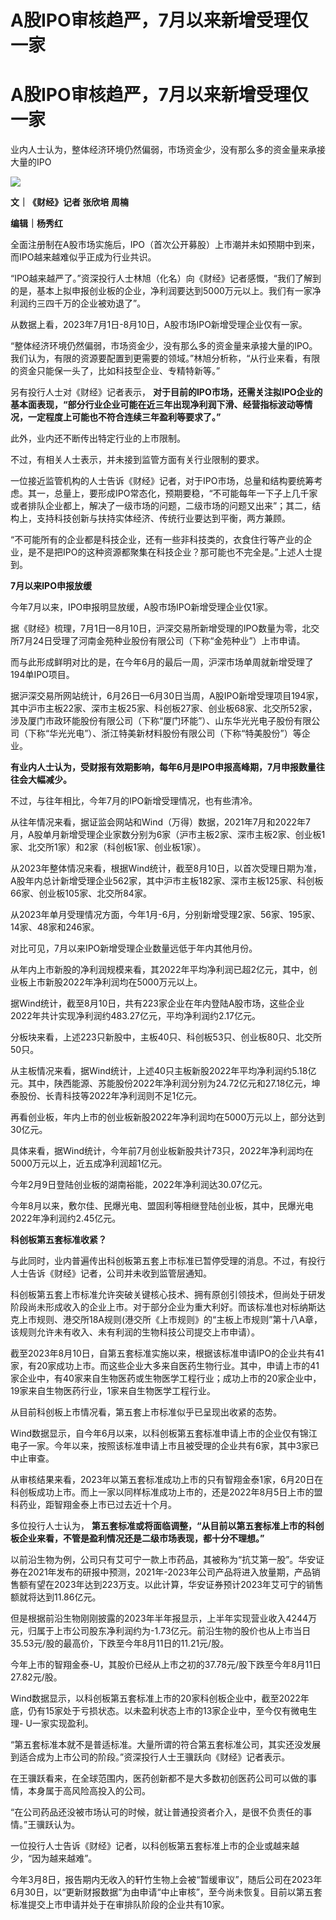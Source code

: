 # A股IPO审核趋严，7月以来新增受理仅一家

# A股IPO审核趋严，7月以来新增受理仅一家

业内人士认为，整体经济环境仍然偏弱，市场资金少，没有那么多的资金量来承接大量的IPO

![](https://inews.gtimg.com/om_bt/OaHUuvdB7vm8c9BiHMmj-0H3OYe0NXDUjNcEvyfhtHssYAA/1000)

**文｜《财经》记者 张欣培 周楠**

**编辑｜杨秀红**

全面注册制在A股市场实施后，IPO（首次公开募股）上市潮并未如预期中到来，而IPO越来越难似乎正成为行业共识。

“IPO越来越严了。”资深投行人士林旭（化名）向《财经》记者感慨，“我们了解到的是，基本上拟申报创业板的企业，净利润要达到5000万元以上。我们有一家净利润约三四千万的企业被劝退了”。

从数据上看，2023年7月1日-8月10日，A股市场IPO新增受理企业仅有一家。

“整体经济环境仍然偏弱，市场资金少，没有那么多的资金量来承接大量的IPO。我们认为，有限的资源要配置到更需要的领域。”林旭分析称，“从行业来看，有限的资金只能保一头了，比如科技型企业、专精特新等。”

另有投行人士对《财经》记者表示，
**对于目前的IPO市场，还需关注拟IPO企业的基本面表现，“部分行业企业可能在近三年出现净利润下滑、经营指标波动等情况，一定程度上可能也不符合连续三年盈利等要求了。”**

此外，业内还不断传出特定行业的上市限制。

不过，有相关人士表示，并未接到监管方面有关行业限制的要求。

一位接近监管机构的人士告诉《财经》记者，对于IPO市场，总量和结构要统筹考虑。其一，总量上，要形成IPO常态化，预期要稳，“不可能每年一下子上几千家或者排队企业都上，解决了一级市场的问题，二级市场的问题又出来”；其二，结构上，支持科技创新与扶持实体经济、传统行业要达到平衡，两方兼顾。

“不可能所有的企业都是科技企业，还有一些非科技类的，衣食住行等产业的企业，是不是把IPO的这种资源都聚集在科技企业？那可能也不完全是。”上述人士提到。

**7月以来IPO申报放缓**

今年7月以来，IPO申报明显放缓，A股市场IPO新增受理企业仅1家。

据《财经》梳理，7月1日—8月10日，沪深交易所新增受理的IPO数量为零，北交所7月24日受理了河南金苑种业股份有限公司（下称“金苑种业”）上市申请。

而与此形成鲜明对比的是，在今年6月的最后一周，沪深市场单周就新增受理了194单IPO项目。

据沪深交易所网站统计，6月26日—6月30日当周，A股IPO新增受理项目194家，其中沪市主板22家、深市主板25家、科创板27家、创业板68家、北交所52家，涉及厦门市政环能股份有限公司（下称“厦门环能”）、山东华光光电子股份有限公司（下称“华光光电”）、浙江特美新材料股份有限公司（下称“特美股份”）等企业。

**有业内人士认为，受财报有效期影响，每年6月是IPO申报高峰期，7月申报数量往往会大幅减少。**

不过，与往年相比，今年7月的IPO新增受理情况，也有些清冷。

从往年情况来看，据证监会网站和Wind（万得）数据，2021年7月和2022年7月，A股单月新增受理企业家数分别为6家（沪市主板2家、深市主板2家、创业板1家、北交所1家）和2家（科创板1家、创业板1家）。

从2023年整体情况来看，根据Wind统计，截至8月10日，以首次受理日期为准，A股年内总计新增受理企业562家，其中沪市主板182家、深市主板125家、科创板66家、创业板105家、北交所84家。

从2023年单月受理情况方面，今年1月-6月，分别新增受理2家、56家、195家、14家、48家和246家。

对比可见，7月以来IPO新增受理企业数量远低于年内其他月份。

从年内上市新股的净利润规模来看，其2022年平均净利润已超2亿元，其中，创业板上市新股2022年净利润均在5000万元以上。

据Wind统计，截至8月10日，共有223家企业在年内登陆A股市场，这些企业2022年共计实现净利润约483.27亿元，平均净利润约2.17亿元。

分板块来看，上述223只新股中，主板40只、科创板53只、创业板80只、北交所50只。

从主板情况来看，据Wind统计，上述40只主板新股2022年平均净利润约5.18亿元。其中，陕西能源、苏能股份2022年净利润分别为24.72亿元和27.18亿元，坤泰股份、长青科技等2022年净利润则不足1亿元。

再看创业板，年内上市的创业板新股2022年净利润均在5000万元以上，部分达到30亿元。

具体来看，据Wind统计，今年前7月创业板新股共计73只，2022年净利润均在5000万元以上，近五成净利润超1亿元。

今年2月9日登陆创业板的湖南裕能，2022年净利润达30.07亿元。

今年8月以来，敷尔佳、民爆光电、盟固利等相继登陆创业板，其中，民爆光电2022年净利润约2.45亿元。

**科创板第五套标准收紧？**

与此同时，业内普遍传出科创板第五套上市标准已暂停受理的消息。不过，有投行人士告诉《财经》记者，公司并未收到监管层通知。

科创板第五套上市标准允许突破关键核心技术、拥有原创引领技术，但尚处于研发阶段尚未形成收入的企业上市。对于部分企业为重大利好。而该标准也对标纳斯达克上市规则、港交所18A规则(港交所《上市规则》的“主板上市规则”第十八A章，该规则允许未有收入、未有利润的生物科技公司提交上市申请）。

截至2023年8月10日，自第五套标准实施以来，根据该标准申请IPO的企业共有41家，有20家成功上市。而这些企业大多来自医药生物行业。其中，申请上市的41家企业中，有40家来自生物医药或生物医学工程行业；成功上市的20家企业中，19家来自生物医药行业，1家来自生物医学工程行业。

从目前科创板上市情况看，第五套上市标准似乎已呈现出收紧的态势。

Wind数据显示，自今年6月以来，以科创板第五套标准申请上市的企业仅有锦江电子一家。今年以来，按照该标准申请上市且被受理的企业共有6家，其中3家已中止审查。

从审核结果来看，2023年以第五套标准成功上市的只有智翔金泰1家，6月20日在科创板成功上市。而上一家以同样标准成功上市的，还是2022年8月5日上市的盟科药业，距智翔金泰上市已过去近十个月。

多位投行人士认为， **第五套标准或将面临调整，“从目前以第五套标准上市的科创板企业来看，不管是盈利情况还是二级市场表现，都十分不理想。”**

以前沿生物为例，公司只有艾可宁一款上市药品，其被称为“抗艾第一股”。华安证券在2021年发布的研报中预测，2021年-2023年公司产品将进入放量期，产品销售额有望在2023年达到223万支。以此计算，华安证券预计2023年艾可宁的销售额就将达到11.86亿元。

但是根据前沿生物刚刚披露的2023年半年报显示，上半年实现营业收入4244万元，归属于上市公司股东净利润约为-1.73亿元。前沿生物的股价也从上市当日35.53元/股的最高价，下跌至今年8月11日的11.21元/股。

今年上市的智翔金泰-U，其股价已经从上市之初的37.78元/股下跌至今年8月11日27.82元/股。

Wind数据显示，以科创板第五套标准上市的20家科创板企业中，截至2022年底，仍有15家处于亏损状态。以未盈利状态上市的13家企业中，至今仅有微电生理-
U一家实现盈利。

“第五套标准本就不是普适标准。大量所谓的符合第五套标准公司，其实还没发展到适合成为上市公司的阶段。”资深投行人士王骥跃向《财经》记者表示。

在王骥跃看来，在全球范围内，医药创新都不是大多数初创医药公司可以做的事情，本身属于高风险高投入的公司。

“在公司药品还没被市场认可的时候，就让普通投资者介入，是很不负责任的事情。”王骥跃认为。

一位投行人士告诉《财经》记者，以科创板第五套标准上市的企业或越来越少，“因为越来越难”。

今年3月8日，报告期内无收入的轩竹生物上会被“暂缓审议”，随后公司在2023年6月30日，以“更新财报数据”为由申请“中止审核”，至今尚未恢复。目前以第五套标准提交上市申请并处于在审排队阶段的企业共有10家。

